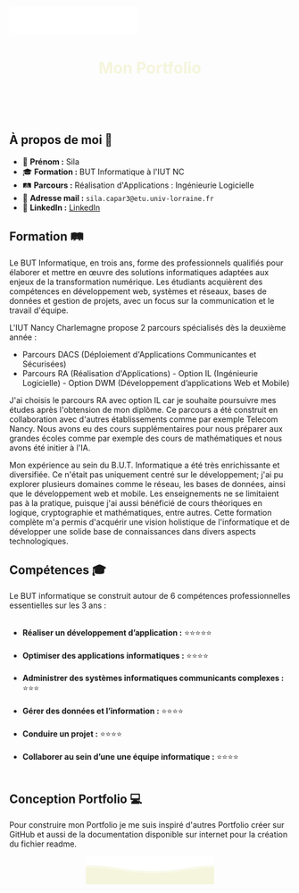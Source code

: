 <p>
        <img src="https://github.com/silacpr/silacpr/blob/main/svg/top.svg" alt="Github Stats" />
</p>

<h1 align="center" style="color: beige;">Mon Portfolio</h1>
<br><br><br>

## À propos de moi 📖

- 👤 **Prénom :** Sila
- 🎓 **Formation :** BUT Informatique à l'IUT NC
- 🛤 **Parcours :** Réalisation d'Applications : Ingénieurie Logicielle
- 📧 **Adresse mail :** `sila.capar3@etu.univ-lorraine.fr`
- 🔗 **LinkedIn :** [LinkedIn](https://www.linkedin.com/in/silacapar/)

## Formation 🛤

Le BUT Informatique, en trois ans, forme des professionnels qualifiés pour élaborer et mettre en œuvre des solutions informatiques adaptées aux enjeux de la transformation numérique. Les étudiants acquièrent des compétences en développement web, systèmes et réseaux, bases de données et gestion de projets, avec un focus sur la communication et le travail d'équipe. 

L'IUT Nancy Charlemagne propose 2 parcours spécialisés dès la deuxième année : 
- Parcours DACS (Déploiement d'Applications Communicantes et Sécurisées)
- Parcours RA (Réalisation d'Applications)
        - Option IL (Ingénieurie Logicielle)
        - Option DWM (Développement d’applications Web et Mobile)

J'ai choisis le parcours RA avec option IL car je souhaite poursuivre mes études après l'obtension de mon diplôme. Ce parcours a été construit en collaboration avec d'autres établissements comme par exemple Telecom Nancy. Nous avons eu des cours supplémentaires pour nous préparer aux grandes écoles comme par exemple des cours de mathématiques et nous avons été initier à l'IA.

Mon expérience au sein du B.U.T. Informatique a été très enrichissante et diversifiée. Ce n'était pas uniquement centré sur le développement; j'ai pu explorer plusieurs domaines comme le réseau, les bases de données, ainsi que le développement web et mobile. Les enseignements ne se limitaient pas à la pratique, puisque j'ai aussi bénéficié de cours théoriques en logique, cryptographie et mathématiques, entre autres. Cette formation complète m'a permis d'acquérir une vision holistique de l'informatique et de développer une solide base de connaissances dans divers aspects technologiques.
  

## Compétences 🎓

Le BUT informatique se construit autour de 6 compétences professionnelles essentielles sur les 3 ans :
<br><br>
- **Réaliser un développement d’application :** ⭐⭐⭐⭐⭐
<br><br>
- **Optimiser des applications informatiques :** ⭐⭐⭐⭐
<br><br>
- **Administrer des systèmes informatiques communicants complexes :** ⭐⭐⭐
<br><br>
- **Gérer des données et l’information :** ⭐⭐⭐⭐
<br><br>
- **Conduire un projet :** ⭐⭐⭐⭐
<br><br>
- **Collaborer au sein d’une une équipe informatique :** ⭐⭐⭐⭐
<br><br>

## Conception Portfolio 💻

Pour construire mon Portfolio je me suis inspiré d'autres Portfolio créer sur GitHub et aussi de la documentation disponible sur internet pour la création du fichier readme.

<p align="center">
        <img src="https://github.com/silacpr/silacpr/blob/main/svg/bottom.svg" alt="Github Stats" />
</p>



